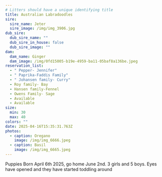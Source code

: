 ```yaml
---
# Litters should have a unique identifying title
title: Australian Labradoodles
sire:
  sire_name: Jeter
  sire_image: /img/img_3906.jpg
dub_sire:
  dub_sire_name: ""
  dub_sire_in_house: false
  dub_sire_image: ""
dam:
  dam_name: Ginger
  dam_image: /img/0fd15005-b19e-4959-ba11-05baf8a136be.jpeg
reservation_list:
  - " Pepper- Jennifer"
  - " Paprika-Faddis Family"
  - " Johansen family- Curry"
  - Roy family- Bay
  - Hansen family-Fennel
  - Owens Family- Sage
  - Available
  - Available
size:
  min: 30
  max: 40
colors: ""
date: 2025-04-16T15:35:31.763Z
photos:
  - caption: Oregano
    image: /img/img_6666.jpeg
  - caption: Basil
    image: /img/img_6665.jpeg
---
```

Puppies Born April 6th 2025, go home June 2nd. 3 girls and 5 boys. Eyes have opened and they have started toddling around